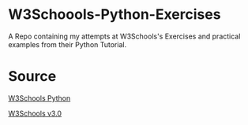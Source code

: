 # W3Schoools-Python-Exercises

A Repo containing my attempts at W3Schools's Exercises and practical examples from their Python Tutorial.

# Source

[W3Schools Python](https://www.w3schools.com/python/default.asp)

[W3Schools v3.0](https://www.w3schools.com/python/exercise.asp)
